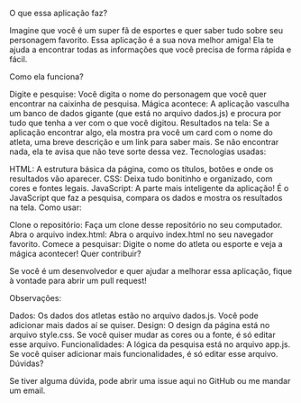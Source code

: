 O que essa aplicação faz?

Imagine que você é um super fã de esportes e quer saber tudo sobre seu personagem favorito. Essa aplicação é a sua nova melhor amiga! Ela te ajuda a encontrar todas as informações que você precisa de forma rápida e fácil.

Como ela funciona?

Digite e pesquise: Você digita o nome do personagem que você quer encontrar na caixinha de pesquisa.
Mágica acontece: A aplicação vasculha um banco de dados gigante (que está no arquivo dados.js) e procura por tudo que tenha a ver com o que você digitou.
Resultados na tela: Se a aplicação encontrar algo, ela mostra pra você um card com o nome do atleta, uma breve descrição e um link para saber mais. Se não encontrar nada, ela te avisa que não teve sorte dessa vez.
Tecnologias usadas:

HTML: A estrutura básica da página, como os títulos, botões e onde os resultados vão aparecer.
CSS: Deixa tudo bonitinho e organizado, com cores e fontes legais.
JavaScript: A parte mais inteligente da aplicação! É o JavaScript que faz a pesquisa, compara os dados e mostra os resultados na tela.
Como usar:

Clone o repositório: Faça um clone desse repositório no seu computador.
Abra o arquivo index.html: Abra o arquivo index.html no seu navegador favorito.
Comece a pesquisar: Digite o nome do atleta ou esporte e veja a mágica acontecer!
Quer contribuir?

Se você é um desenvolvedor e quer ajudar a melhorar essa aplicação, fique à vontade para abrir um pull request!

Observações:

Dados: Os dados dos atletas estão no arquivo dados.js. Você pode adicionar mais dados aí se quiser.
Design: O design da página está no arquivo style.css. Se você quiser mudar as cores ou a fonte, é só editar esse arquivo.
Funcionalidades: A lógica da pesquisa está no arquivo app.js. Se você quiser adicionar mais funcionalidades, é só editar esse arquivo.
Dúvidas?

Se tiver alguma dúvida, pode abrir uma issue aqui no GitHub ou me mandar um email.
